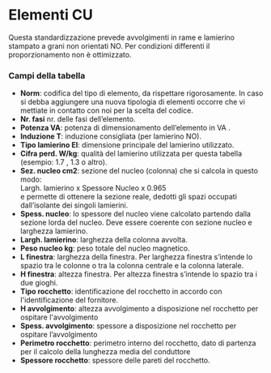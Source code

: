 # Elementi CU

Questa standardizzazione prevede avvolgimenti in rame e lamierino stampato a grani non orientati NO. Per condizioni differenti il proporzionamento non è ottimizzato.

### Campi della tabella

-   **Norm**: codifica del tipo di elemento, da rispettare rigorosamente. In caso si debba aggiungere una nuova tipologia di elementi occorre che vi mettiate in contatto con noi per la scelta del codice.
-   **Nr. fasi** nr. delle fasi dell’elemento.
-   **Potenza VA**: potenza di dimensionamento dell’elemento in VA .
-   **Induzione T**: induzione consigliata (per lamierino NO).
-   **Tipo lamierino EI**: dimensione principale del lamierino utilizzato.
-   **Cifra perd. W/kg**: qualità del lamierino utilizzata per questa tabella (esempio: 1.7 , 1.3 o altro).
-   **Sez. nucleo cm2**: sezione del nucleo (colonna) che si calcola in questo modo:<br>
    Largh. lamierino x Spessore Nucleo x 0.965
    <br>e permette di ottenere la sezione reale, dedotti gli spazi occupati dall’isolante dei singoli lamierini.<br>
-   **Spess. nucleo**: lo spessore del nucleo viene calcolato partendo dalla sezione lorda del nucleo. Deve essere coerente con sezione nucleo e larghezza lamierino.
-   **Largh. lamierino**: larghezza della colonna avvolta.
-   **Peso nucleo kg**: peso totale del nucleo magnetico.
-   **L finestra**: larghezza della finestra. Per larghezza finestra s’intende lo spazio tra le colonne o tra la colonna centrale e la colonna laterale.
-   **H finestra**: altezza finestra. Per altezza finestra s’intende lo spazio tra i due gioghi.
-   **Tipo rocchetto**: identificazione del rocchetto in accordo con l'identificazione del fornitore.
-   **H avvolgimento**: altezza avvolgimento a disposizione nel rocchetto per ospitare l'avvolgimento
-   **Spess. avvolgimento**: spessore a disposizione nel rocchetto per ospitare l’avvolgimento
-   **Perimetro rocchetto**: perimetro interno del rocchetto, dato di partenza per il calcolo della lunghezza media del conduttore
-   **Spessore rocchetto**: spessore delle pareti del rocchetto.
